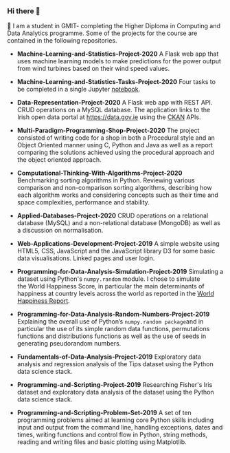 ### Hi there 👋
🔭 I am a student in GMIT-  completing the Higher Diploma in Computing and Data Analytics programme.
Some of the projects for the course are contained in the following repositories.

- **Machine-Learning-and-Statistics-Project-2020**
A Flask web app that uses machine learning models to make predictions for the power output from wind turbines based on their wind speed values. 

- **Machine-Learning-and-Statistics-Tasks-Project-2020**
Four tasks to be completed in a single Jupyter [notebook](https://github.com/angela1C/Machine-Learning-and-Statistics-Tasks-project-2020/blob/0adb514fea6e8c7d49208d46c303ebf531aee6d0/Tasks.ipynb).  
 
- **Data-Representation-Project-2020**
A Flask web app with REST API. CRUD operations on a MySQL database. The application links to the Irish open data portal at <https://data.gov.ie> using the [CKAN](https://docs.ckan.org/en/latest/api/) APIs.

- **Multi-Paradigm-Programming-Shop-Project-2020**
The project consisted of writing code for a shop in both a Procedural style and an Object Oriented manner using C, Python and Java as well as a report comparing the solutions achieved using the procedural approach and the object oriented approach.

- **Computational-Thinking-With-Algorithms-Project-2020**
Benchmarking sorting algorithms in Python. Reviewing various comparison and non-comparison sorting algorithms, describing how each algorithm works and considering concepts such as their time and space complexities, performance and stability. 

- **Applied-Databases-Project-2020**
CRUD operations on a relational database (MySQL) and a non-relational database (MongoDB) as well as a discussion on normalisation.

- **Web-Applications-Development-Project-2019**
A simple website using HTML5, CSS, JavaScript and the JavaScript library D3 for some basic data visualisations. Linked pages and user login.

- **Programming-for-Data-Analysis-Simulation-Project-2019**
Simulating a dataset using Python's `numpy.random` module. I chose to simulate the World Happiness Score, in particular the main determinants of happiness at country levels across the world as reported in the [World Happiness Report](https://worldhappiness.report).

- **Programming-for-Data-Analysis-Random-Numbers-Project-2019**
Explaining the overall use of Python’s `numpy.random package`and in particular the use of  its simple random data functions,  permutations functions and distributions functions as well as the use of seeds in generating pseudorandom numbers.

- **Fundamentals-of-Data-Analysis-Project-2019**
Exploratory data analysis and regression analysis of the Tips dataset using the Python data science stack.

- **Programming-and-Scripting-Project-2019**
Researching Fisher's Iris dataset and exploratory data analysis of the dataset using the Python data science stack. 

- **Programming-and-Scripting-Problem-Set-2019**
A set of ten programming problems aimed at learning core Python skills including input and output from the command line, handling exceptions, dates and times, writing functions and control flow in Python, string methods, reading and writing files and basic plotting using Matplotlib. 




<!--
**angela1C/angela1C** is a ✨ _special_ ✨ repository because its `README.md` (this file) appears on your GitHub profile.

Here are some ideas to get you started:

-  I’m currently working on ...
- 🌱 I’m currently learning ...
- 👯 I’m looking to collaborate on ...
- 🤔 I’m looking for help with ...
- 💬 Ask me about ...
- 📫 How to reach me: ...
- 😄 Pronouns: ...
- ⚡ Fun fact: ...
-->
